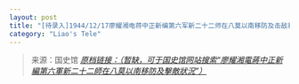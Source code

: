 ```yaml
---
layout: post
title: "[待录入]1944/12/17廖耀湘电蒋中正新编第六军新二十二师在八莫以南移防及击敌状况"
category: "Liao's Tele"
---
```



> 来源：国史馆 [*原档链接：（暂缺，可于国史馆网站搜索“廖耀湘電蔣中正新編第六軍新二十二師在八莫以南移防及擊敵狀況”）*]()
